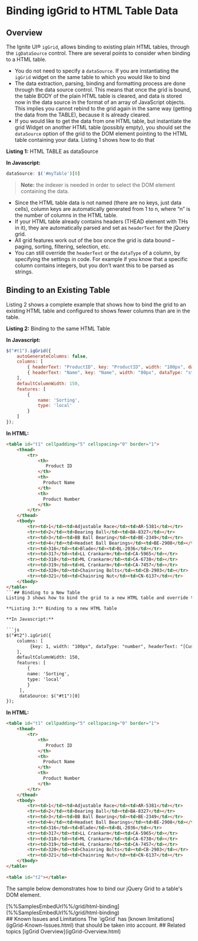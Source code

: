 ﻿<!--
|metadata|
{
    "fileName": "iggrid-binding-to-html-table-data",
    "controlName": "igGrid",
    "tags": ["Data Binding","Grids","How Do I"]
}
|metadata|
-->

# Binding igGrid to HTML Table Data

## Overview

The Ignite UI® `igGrid`, allows binding to existing plain HTML tables, through the `igDataSource` control. There are several points to consider when binding to a HTML table.

-   You do not need to specify a `dataSource`. If you are instantiating the `igGrid` widget on the same table to which you would like to bind
-   The data extraction, parsing, binding and formatting process are done through the data source control. This means that once the grid is bound, the table BODY of the plain HTML table is cleared, and  data is stored now in the data source in the format of an array of JavaScript objects. This implies you cannot rebind to the grid again in the same way (getting the data from the TABLE), because it is already cleared.
-   If you would like to get the data from one HTML table, but instantiate the grid Widget on another HTML table (possibly empty), you should set the `dataSource` option of the grid to the DOM element pointing to the HTML table containing your data. Listing 1 shows how to do that

**Listing 1:** HTML TABLE as dataSource

**In Javascript:**

```js
dataSource: $('#myTable')[0]
```

> **Note:** the indexer is needed in order to select the DOM element containing the data.

-   Since the HTML table data is not named (there are no keys, just data cells), column keys are automatically generated from 1 to n, where “n” is the number of columns in the HTML table.
-   If your HTML table already contains headers (THEAD element with THs in it), they are automatically parsed and set as `headerText` for the jQuery grid.
-   All grid features work out of the box once the grid is data bound – paging, sorting, filtering, selection, etc.
-   You can still override the `headerText` or the `dataType` of a column, by specifying the settings in code. For example if you know that a specific column contains integers, but you don’t want this to be parsed as strings.

## Binding to an Existing Table

Listing 2 shows a complete example that shows how to bind the grid to an existing HTML table and configured to shows fewer columns than are in the table.

**Listing 2:** Binding to the same HTML Table

**In Javascript:**

```js
$("#t1").igGrid({          
    autoGenerateColumns: false,
    columns: [
    	{ headerText: "ProductID", key: "ProductID", width: "100px", dataType: "number" },
    	{ headerText: "Name", key: "Name", width: "80px", dataType: "string" },
    ],
    defaultColumnWidth: 150,
    features: [
    	{
    		name: 'Sorting',
    		type: 'local'
    	}
    ]
}); 
```



**In HTML:**

```html
<table id="t1" cellpadding="5" cellspacing="0" border="1">
	<thead>
        <tr>
            <th>
               Product ID 
            </th>
            <th>
              Product Name
            </th>
            <th>
              Product Number  
            </th>
        </tr>
	</thead>
    <tbody>
        <tr><td>1</td><td>Adjustable Race</td><td>AR-5381</td></tr>
        <tr><td>2</td><td>Bearing Ball</td><td>BA-8327</td></tr>
        <tr><td>3</td><td>BB Ball Bearing</td><td>BE-2349</td></tr>
        <tr><td>4</td><td>Headset Ball Bearings</td><td>BE-2908</td></tr>
        <tr><td>316</td><td>Blade</td><td>BL-2036</td></tr>
        <tr><td>317</td><td>LL Crankarm</td><td>CA-5965</td></tr>
        <tr><td>318</td><td>ML Crankarm</td><td>CA-6738</td></tr>
        <tr><td>319</td><td>HL Crankarm</td><td>CA-7457</td></tr>
        <tr><td>320</td><td>Chainring Bolts</td><td>CB-2903</td></tr>
        <tr><td>321</td><td>Chainring Nut</td><td>CN-6137</td></tr>
    </tbody>
</table>
```## Binding to a New Table
Listing 3 shows how to bind the grid to a new HTML table and override the default data type of string when Table data is parsed when the jQuery Grid is bound to HTML all keys are named 1 to n, where "n" is the number of cells in a table row.

**Listing 3:** Binding to a new HTML Table

**In Javascript:**

```js
$("#t2").igGrid({
    columns: [
         {key: 1, width: "100px", dataType: "number", headerText: "[Custom Header]" }
    ],
    defaultColumnWidth: 150,
    features: [
        {
        name: 'Sorting',
        type: 'local'
        }
     ],
     dataSource: $("#t1")[0]
}); 
```
**In HTML:**

```html
<table id="t1" cellpadding="5" cellspacing="0" border="1">
    <thead>
        <tr>
            <th>
               Product ID 
            </th>
            <th>
              Product Name
            </th>
            <th>
              Product Number  
            </th>
        </tr>
    </thead>
    <tbody>
        <tr><td>1</td><td>Adjustable Race</td><td>AR-5381</td></tr>
        <tr><td>2</td><td>Bearing Ball</td><td>BA-8327</td></tr>
        <tr><td>3</td><td>BB Ball Bearing</td><td>BE-2349</td></tr>
        <tr><td>4</td><td>Headset Ball Bearings</td><td>BE-2908</td></tr>
        <tr><td>316</td><td>Blade</td><td>BL-2036</td></tr>
        <tr><td>317</td><td>LL Crankarm</td><td>CA-5965</td></tr>
        <tr><td>318</td><td>ML Crankarm</td><td>CA-6738</td></tr>
        <tr><td>319</td><td>HL Crankarm</td><td>CA-7457</td></tr>
        <tr><td>320</td><td>Chainring Bolts</td><td>CB-2903</td></tr>
        <tr><td>321</td><td>Chainring Nut</td><td>CN-6137</td></tr>
    </tbody>
</table>
  
<table id="t2"></table>
```
The sample below demonstrates how to bind our jQuery Grid to a table's DOM element.
<div class="embed-sample">
   [%%SamplesEmbedUrl%%/grid/html-binding](%%SamplesEmbedUrl%%/grid/html-binding)
</div>
## Known Issues and Limitations
The `igGrid` has [known limitations](igGrid-Known-Issues.html) that should be taken into account.
## Related topics
[igGrid Overview](igGrid-Overview.html)